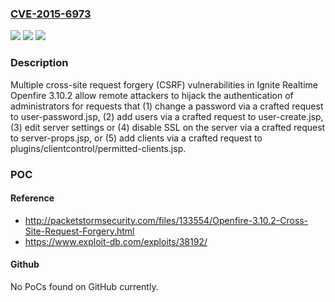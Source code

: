 ### [CVE-2015-6973](https://cve.mitre.org/cgi-bin/cvename.cgi?name=CVE-2015-6973)
![](https://img.shields.io/static/v1?label=Product&message=n%2Fa&color=blue)
![](https://img.shields.io/static/v1?label=Version&message=n%2Fa&color=blue)
![](https://img.shields.io/static/v1?label=Vulnerability&message=n%2Fa&color=brighgreen)

### Description

Multiple cross-site request forgery (CSRF) vulnerabilities in Ignite Realtime Openfire 3.10.2 allow remote attackers to hijack the authentication of administrators for requests that (1) change a password via a crafted request to user-password.jsp, (2) add users via a crafted request to user-create.jsp, (3) edit server settings or (4) disable SSL on the server via a crafted request to server-props.jsp, or (5) add clients via a crafted request to plugins/clientcontrol/permitted-clients.jsp.

### POC

#### Reference
- http://packetstormsecurity.com/files/133554/Openfire-3.10.2-Cross-Site-Request-Forgery.html
- https://www.exploit-db.com/exploits/38192/

#### Github
No PoCs found on GitHub currently.

